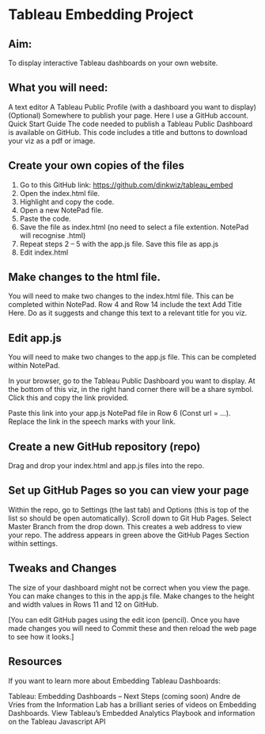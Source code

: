 # Tableau Embedding Project

## Aim:
To display interactive Tableau dashboards on your own website.

## What you will need:
A text editor
A Tableau Public Profile (with a dashboard you want to display)
(Optional) Somewhere to publish your page. Here I use a GitHub account.
Quick Start Guide
The code needed to publish a Tableau Public Dashboard is available on GitHub. This code includes a title and buttons to download your viz as a pdf or image.

## Create your own copies of the files

1. Go to this GitHub link: https://github.com/dinkwiz/tableau_embed
2. Open the index.html file.
3. Highlight and copy the code.
4. Open a new NotePad file.
5. Paste the code.
6. Save the file as index.html (no need to select a file extention. NotePad will recognise .html)
7. Repeat steps 2 – 5 with the app.js file. Save this file as app.js
8. Edit index.html

## Make changes to the html file.

You will need to make two changes to the index.html file. This can be completed within NotePad. Row 4 and Row 14 include the text Add Title Here. Do as it suggests and change this text to a relevant title for you viz.

## Edit app.js

You will need to make two changes to the app.js file. This can be completed within NotePad.

In your browser, go to the Tableau Public Dashboard you want to display. At the bottom of this viz, in the right hand corner there will be a share symbol. Click this and copy the link provided.

Paste this link into your app.js NotePad file in Row 6 (Const url = …). Replace the link in the speech marks with your link.

## Create a new GitHub repository (repo)

Drag and drop your index.html and app.js files into the repo.

## Set up GitHub Pages so you can view your page

Within the repo, go to Settings (the last tab) and Options (this is top of the list so should be open automatically). Scroll down to Git Hub Pages. Select Master Branch from the drop down. This creates a web address to view your repo. The address appears in green above the GitHub Pages Section within settings.

## Tweaks and Changes

The size of your dashboard might not be correct when you view the page. You can make changes to this in the app.js file. Make changes to the height and width values in Rows 11 and 12 on GitHub.

[You can edit GitHub pages using the edit icon (pencil). Once you have made changes you will need to Commit these and then reload the web page to see how it looks.]

## Resources
If you want to learn more about Embedding Tableau Dashboards:

Tableau: Embedding Dashboards – Next Steps (coming soon)
Andre de Vries from the Information Lab has a brilliant series of videos on Embedding Dashboards.
View Tableau’s Embedded Analytics Playbook and information on the Tableau Javascript API
